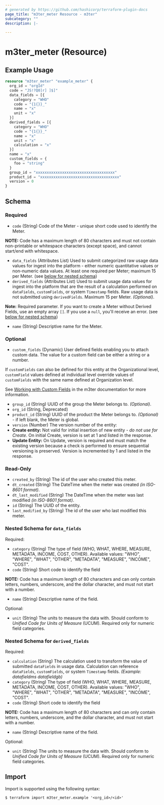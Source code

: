 ```yaml
---
# generated by https://github.com/hashicorp/terraform-plugin-docs
page_title: "m3ter_meter Resource - m3ter"
subcategory: ""
description: |-
  
---
```


# m3ter_meter (Resource)



## Example Usage

```terraform
resource "m3ter_meter" "example_meter" {
  org_id = "orgId"
  code = "JS!?Q0]r] ]$]"
  data_fields = [{
    category = "WHO"
    code = "{1{}}_"
    name = "x"
    unit = "x"
  }]
  derived_fields = [{
    category = "WHO"
    code = "{1{}}_"
    name = "x"
    unit = "x"
    calculation = "x"
  }]
  name = "x"
  custom_fields = {
    foo = "string"
  }
  group_id = "xxxxxxxxxxxxxxxxxxxxxxxxxxxxxxxxxxxx"
  product_id = "xxxxxxxxxxxxxxxxxxxxxxxxxxxxxxxxxxxx"
  version = 0
}
```

<!-- schema generated by tfplugindocs -->
## Schema

### Required

- `code` (String) Code of the Meter - unique short code used to identify the Meter.

**NOTE:** Code has a maximum length of 80 characters and must not contain non-printable or whitespace characters (except space), and cannot start/end with whitespace.
- `data_fields` (Attributes List) Used to submit categorized raw usage data values for ingest into the platform - either numeric quantitative values or non-numeric data values. At least one required per Meter; maximum 15 per Meter. (see [below for nested schema](#nestedatt--data_fields))
- `derived_fields` (Attributes List) Used to submit usage data values for ingest into the platform that are the result of a calculation performed on `dataFields`, `customFields`, or system `Timestamp` fields. Raw usage data is not submitted using `derivedFields`. Maximum 15 per Meter. *(Optional)*.

**Note:** Required parameter. If you want to create a Meter without Derived Fields, use an empty array `[]`. If you use a `null`, you'll receive an error. (see [below for nested schema](#nestedatt--derived_fields))
- `name` (String) Descriptive name for the Meter.

### Optional

- `custom_fields` (Dynamic) User defined fields enabling you to attach custom data. The value for a custom field can be either a string or a number.

If `customFields` can also be defined for this entity at the Organizational level, `customField` values defined at individual level override values of `customFields` with the same name defined at Organization level.

See [Working with Custom Fields](https://www.m3ter.com/docs/guides/creating-and-managing-products/working-with-custom-fields) in the m3ter documentation for more information.
- `group_id` (String) UUID of the group the Meter belongs to. *(Optional)*.
- `org_id` (String, Deprecated)
- `product_id` (String) UUID of the product the Meter belongs to. *(Optional)* - if left blank, the Meter is global.
- `version` (Number) The version number of the entity:
- **Create entity:** Not valid for initial insertion of new entity - *do not use for Create*. On initial Create, version is set at 1 and listed in the response.
- **Update Entity:**  On Update, version is required and must match the existing version because a check is performed to ensure sequential versioning is preserved. Version is incremented by 1 and listed in the response.

### Read-Only

- `created_by` (String) The id of the user who created this meter.
- `dt_created` (String) The DateTime when the meter was created *(in ISO-8601 format)*.
- `dt_last_modified` (String) The DateTime when the meter was last modified *(in ISO-8601 format)*.
- `id` (String) The UUID of the entity.
- `last_modified_by` (String) The id of the user who last modified this meter.

<a id="nestedatt--data_fields"></a>
### Nested Schema for `data_fields`

Required:

- `category` (String) The type of field (WHO, WHAT, WHERE, MEASURE, METADATA, INCOME, COST, OTHER).
Available values: "WHO", "WHERE", "WHAT", "OTHER", "METADATA", "MEASURE", "INCOME", "COST".
- `code` (String) Short code to identify the field

**NOTE:** Code has a maximum length of 80 characters and can only contain letters, numbers, underscore, and the dollar character, and must not start with a number.
- `name` (String) Descriptive name of the field.

Optional:

- `unit` (String) The units to measure the data with. Should conform to *Unified Code for Units of Measure* (UCUM). Required only for numeric field categories.


<a id="nestedatt--derived_fields"></a>
### Nested Schema for `derived_fields`

Required:

- `calculation` (String) The calculation used to transform the value of submitted `dataFields` in usage data. Calculation can reference `dataFields`, `customFields`, or system `Timestamp` fields. 
*(Example: datafieldms  datafieldgb)*
- `category` (String) The type of field (WHO, WHAT, WHERE, MEASURE, METADATA, INCOME, COST, OTHER).
Available values: "WHO", "WHERE", "WHAT", "OTHER", "METADATA", "MEASURE", "INCOME", "COST".
- `code` (String) Short code to identify the field

**NOTE:** Code has a maximum length of 80 characters and can only contain letters, numbers, underscore, and the dollar character, and must not start with a number.
- `name` (String) Descriptive name of the field.

Optional:

- `unit` (String) The units to measure the data with. Should conform to *Unified Code for Units of Measure* (UCUM). Required only for numeric field categories.

## Import

Import is supported using the following syntax:

```shell
$ terraform import m3ter_meter.example '<org_id>/<id>'
```
